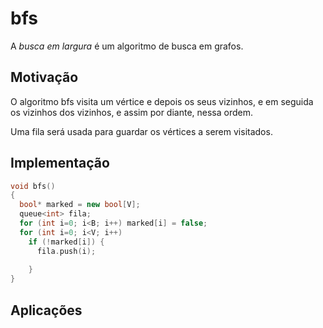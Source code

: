 # bfs

A *busca em largura* é um algoritmo de busca em grafos.

## Motivação

O algoritmo bfs visita um vértice e depois os seus vizinhos, e em seguida os vizinhos dos vizinhos, e assim por diante, nessa ordem.

Uma fila será usada para guardar os vértices a serem visitados.

## Implementação

```cpp
void bfs()
{
  bool* marked = new bool[V];
  queue<int> fila;
  for (int i=0; i<B; i++) marked[i] = false;
  for (int i=0; i<V; i++)
    if (!marked[i]) {
      fila.push(i);
      
    }
}
```

## Aplicações

